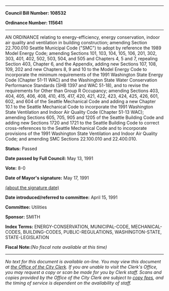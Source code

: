 

********

**Council Bill Number: 108532**
   
**Ordinance Number: 115641**
********

 AN ORDINANCE relating to energy-efficiency, energy conservation, indoor air quality and ventilation in building construction; amending Section 22.700.010 Seattle Municipal Code ("SMC") to adopt by reference the 1989 Model Energy Code; amending Sections 101, 103, 104, 105, 106, 201, 302, 303, 401, 402, 502, 503, 504, and 505 and Chapters 4, 5 and 7, repealing Section 403, Chapter 6, and the Appendix, adding new Sections 107, 108, 109, 202 and new Chapters 8, 9 and 10 to the Model Energy Code to incorporate the minimum requirements of the 1991 Washington State Energy Code (Chapter 51-11 WAC) and the Washington State Water Conservation Performance Standards (SHB 1397 and WAC 51-18), and to revise the requirements for Other than Group R Occupancy; amending Sections 403, 404, 405, 406, 408, 410, 415, 417, 420, 421, 422, 423, 424, 425, 426, 601, 602, and 604 of the Seattle Mechanical Code and adding a new Chapter 10.1 to the Seattle Mechanical Code to incorporate the 1991 Washington State Ventilation and Indoor Air Quality Code (Chapter 51-13 WAC); amending Sections 605, 705, 905 and 1205 of the Seattle Building Code and adding new Sections 1720 and 1721 to the Seattle Building Code to correct cross-references to the Seattle Mechanical Code and to incorporate provisions of the 1991 Washington State Ventilation and Indoor Air Quality Code; and amending SMC Sections 22.100.010 and 22.400.010.

**Status:** Passed
   
**Date passed by Full Council:** May 13, 1991
   
**Vote:** 8-0
   
**Date of Mayor's signature:** May 17, 1991
   
[(about the signature date)](/~public/approvaldate.htm)
   
   
   
**Date introduced/referred to committee:** April 15, 1991
   
**Committee:** Utilities
   
**Sponsor:** SMITH
   
   
**Index Terms:** ENERGY-CONSERVATION, MUNICIPAL-CODE, MECHANICAL-CODES, BUILDING-CODES, PUBLIC-REGULATIONS, WASHINGTON-STATE, STATE-LEGISLATION

**Fiscal Note:**_(No fiscal note available at this time)_
********

_No text for this document is available on-line. You may view this document at [the Office of the City Clerk](http://www.seattle.gov/leg/clerk/contactUs.htm). If you are unable to visit the Clerk's Office, you may request a copy or scan be made for you by Clerk staff. Scans and copies provided by the Office of the City Clerk are subject to [copy fees](http://clerk.seattle.gov/~public/clerkfees.htm), and the timing of service is dependent on the availability of staff._

